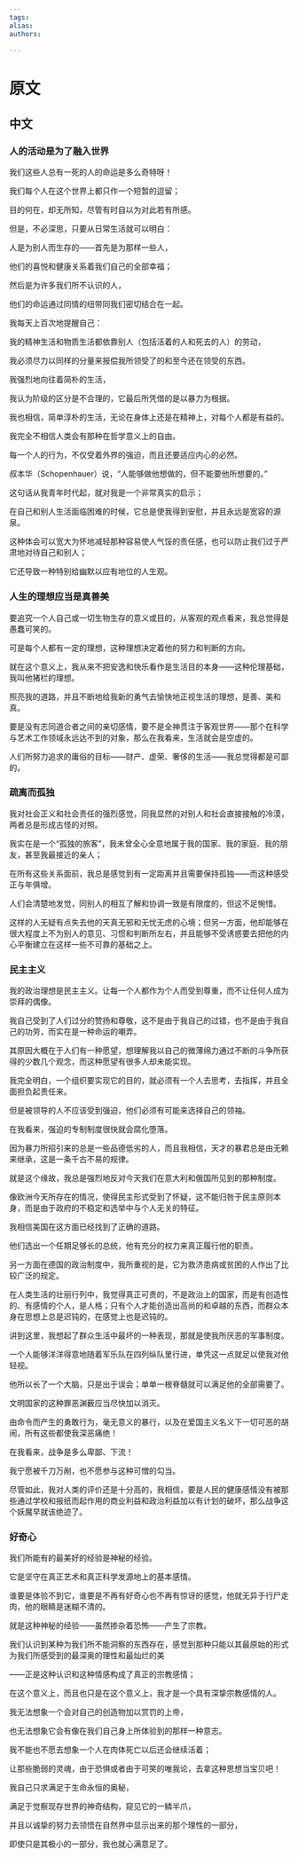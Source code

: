 ```yaml
---
tags: 
alias:
authors:

---
```


# 原文
## 中文
### 人的活动是为了融入世界
我们这些人总有一死的人的命运是多么奇特呀！

我们每个人在这个世界上都只作一个短暂的逗留；

目的何在，却无所知，尽管有时自以为对此若有所感。

但是，不必深思，只要从日常生活就可以明白：

人是为别人而生存的——首先是为那样一些人，

他们的喜悦和健康关系着我们自己的全部幸福；

然后是为许多我们所不认识的人，

他们的命运通过同情的纽带同我们密切结合在一起。

我每天上百次地提醒自己：

我的精神生活和物质生活都依靠别人（包括活着的人和死去的人）的劳动，

我必须尽力以同样的分量来报偿我所领受了的和至今还在领受的东西。

我强烈地向往着简朴的生活，

我认为阶级的区分是不合理的，它最后所凭借的是以暴力为根据。

我也相信，简单淳朴的生活，无论在身体上还是在精神上，对每个人都是有益的。

我完全不相信人类会有那种在哲学意义上的自由。

每一个人的行为，不仅受着外界的强迫，而且还要适应内心的必然。

叔本华（Schopenhauer）说，“人能够做他想做的，但不能要他所想要的。”

这句话从我青年时代起，就对我是一个非常真实的启示；

在自己和别人生活面临困难的时候，它总是使我得到安慰，并且永远是宽容的源泉。

这种体会可以宽大为怀地减轻那种容易使人气馁的责任感，也可以防止我们过于严肃地对待自己和别人；

它还导致一种特别给幽默以应有地位的人生观。

### 人生的理想应当是真善美

要追究一个人自己或一切生物生存的意义或目的，从客观的观点看来，我总觉得是愚蠢可笑的。

可是每个人都有一定的理想，这种理想决定着他的努力和判断的方向。

就在这个意义上，我从来不把安逸和快乐看作是生活目的本身——这种伦理基础，我叫他猪栏的理想。

照亮我的道路，并且不断地给我新的勇气去愉快地正视生活的理想，是善、美和真。

要是没有志同道合者之间的亲切感情，要不是全神贯注于客观世界——那个在科学与艺术工作领域永远达不到的对象，那么在我看来，生活就会是空虚的。

人们所努力追求的庸俗的目标——财产、虚荣、奢侈的生活——我总觉得都是可鄙的。

### 疏离而孤独

我对社会正义和社会责任的强烈感觉，同我显然的对别人和社会直接接触的冷漠，两者总是形成古怪的对照。

我实在是一个“孤独的旅客”，我未曾全心全意地属于我的国家、我的家庭、我的朋友，甚至我最接近的亲人；

在所有这些关系面前，我总是感觉到有一定距离并且需要保持孤独——而这种感受正与年俱增。

人们会清楚地发觉，同别人的相互了解和协调一致是有限度的，但这不足惋惜。

这样的人无疑有点失去他的天真无邪和无忧无虑的心境；但另一方面，他却能够在很大程度上不为别人的意见、习惯和判断所左右，并且能够不受诱惑要去把他的内心平衡建立在这样一些不可靠的基础之上。

### 民主主义

我的政治理想是民主主义。让每一个人都作为个人而受到尊重，而不让任何人成为崇拜的偶像。

我自己受到了人们过分的赞扬和尊敬，这不是由于我自己的过错，也不是由于我自己的功劳，而实在是一种命运的嘲弄。

其原因大概在于人们有一种愿望，想理解我以自己的微薄绵力通过不断的斗争所获得的少数几个观念，而这种愿望有很多人却未能实现。

我完全明白，一个组织要实现它的目的，就必须有一个人去思考，去指挥，并且全面担负起责任来。

但是被领导的人不应该受到强迫，他们必须有可能来选择自己的领袖。

在我看来，强迫的专制制度很快就会腐化堕落。

因为暴力所招引来的总是一些品德低劣的人，而且我相信，天才的暴君总是由无赖来继承，这是一条千古不易的规律。

就是这个缘故，我总是强烈地反对今天我们在意大利和俄国所见到的那种制度。

像欧洲今天所存在的情况，使得民主形式受到了怀疑，这不能归咎于民主原则本身，而是由于政府的不稳定和选举中与个人无关的特征。

我相信美国在这方面已经找到了正确的道路。

他们选出一个任期足够长的总统，他有充分的权力来真正履行他的职责。

另一方面在德国的政治制度中，我所重视的是，它为救济患病或贫困的人作出了比较广泛的规定。

在人类生活的壮丽行列中，我觉得真正可贵的，不是政治上的国家，而是有创造性的、有感情的个人，是人格；只有个人才能创造出高尚的和卓越的东西，而群众本身在思想上总是迟钝的，在感觉上也是迟钝的。

讲到这里，我想起了群众生活中最坏的一种表现，那就是使我所厌恶的军事制度。

一个人能够洋洋得意地随着军乐队在四列纵队里行进，单凭这一点就足以使我对他轻视。

他所以长了一个大脑，只是出于误会；单单一根脊髓就可以满足他的全部需要了。

文明国家的这种罪恶渊薮应当尽快加以消灭。

由命令而产生的勇敢行为，毫无意义的暴行，以及在爱国主义名义下一切可恶的胡闹，所有这些都使我深恶痛绝！

在我看来，战争是多么卑鄙、下流！

我宁愿被千刀万剐，也不愿参与这种可憎的勾当。

尽管如此，我对人类的评价还是十分高的，我相信，要是人民的健康感情没有被那些通过学校和报纸而起作用的商业利益和政治利益加以有计划的破坏，那么战争这个妖魔早就该绝迹了。

### 好奇心

我们所能有的最美好的经验是神秘的经验。

它是坚守在真正艺术和真正科学发源地上的基本感情。

谁要是体验不到它，谁要是不再有好奇心也不再有惊讶的感觉，他就无异于行尸走肉，他的眼睛是迷糊不清的。

就是这种神秘的经验——虽然掺杂着恐怖——产生了宗教。

我们认识到某种为我们所不能洞察的东西存在，感觉到那种只能以其最原始的形式为我们所感受到的最深奥的理性和最灿烂的美

——正是这种认识和这种情感构成了真正的宗教感情；

在这个意义上，而且也只是在这个意义上，我才是一个具有深挚宗教感情的人。

我无法想象一个会对自己的创造物加以赏罚的上帝，

也无法想象它会有像在我们自己身上所体验到的那样一种意志。

我不能也不愿去想象一个人在肉体死亡以后还会继续活着；

让那些脆弱的灵魂，由于恐惧或者由于可笑的唯我论，去拿这种思想当宝贝吧！

我自己只求满足于生命永恒的奥秘，

满足于觉察现存世界的神奇结构，窥见它的一鳞半爪，

并且以诚挚的努力去领悟在自然界中显示出来的那个理性的一部分，

即使只是其极小的一部分，我也就心满意足了。